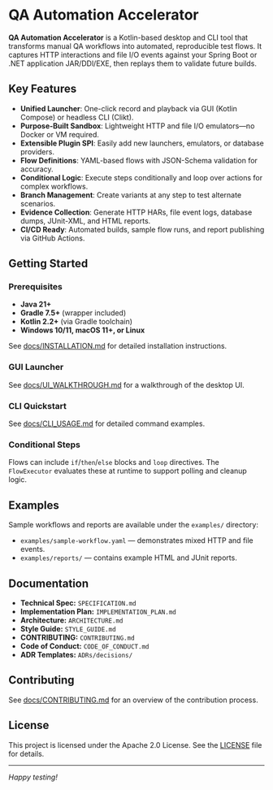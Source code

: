 # QA Automation Accelerator



**QA Automation Accelerator** is a Kotlin-based desktop and CLI tool that transforms manual QA workflows into automated, reproducible test flows. It captures HTTP interactions and file I/O events against your Spring Boot or .NET application JAR/DDl/EXE, then replays them to validate future builds.

## Key Features

- **Unified Launcher**: One-click record and playback via GUI (Kotlin Compose) or headless CLI (Clikt).
- **Purpose-Built Sandbox**: Lightweight HTTP and file I/O emulators—no Docker or VM required.
- **Extensible Plugin SPI**: Easily add new launchers, emulators, or database providers.
- **Flow Definitions**: YAML-based flows with JSON-Schema validation for accuracy.
- **Conditional Logic**: Execute steps conditionally and loop over actions for complex workflows.
- **Branch Management**: Create variants at any step to test alternate scenarios.
- **Evidence Collection**: Generate HTTP HARs, file event logs, database dumps, JUnit-XML, and HTML reports.
- **CI/CD Ready**: Automated builds, sample flow runs, and report publishing via GitHub Actions.

## Getting Started

### Prerequisites

- **Java 21+**
- **Gradle 7.5+** (wrapper included)
- **Kotlin 2.2+** (via Gradle toolchain)
- **Windows 10/11, macOS 11+, or Linux**

See [docs/INSTALLATION.md](docs/INSTALLATION.md) for detailed installation instructions.

### GUI Launcher
See [docs/UI_WALKTHROUGH.md](docs/UI_WALKTHROUGH.md) for a walkthrough of the desktop UI.

### CLI Quickstart

See [docs/CLI_USAGE.md](docs/CLI_USAGE.md) for detailed command examples.

### Conditional Steps

Flows can include `if`/`then`/`else` blocks and `loop` directives. The
`FlowExecutor` evaluates these at runtime to support polling and cleanup logic.
## Examples

Sample workflows and reports are available under the `examples/` directory:

- `examples/sample-workflow.yaml` — demonstrates mixed HTTP and file events.
- `examples/reports/` — contains example HTML and JUnit reports.

## Documentation

- **Technical Spec:** `SPECIFICATION.md`
- **Implementation Plan:** `IMPLEMENTATION_PLAN.md`
- **Architecture:** `ARCHITECTURE.md`
- **Style Guide:** `STYLE_GUIDE.md`
- **CONTRIBUTING:** `CONTRIBUTING.md`
- **Code of Conduct:** `CODE_OF_CONDUCT.md`
- **ADR Templates:** `ADRs/decisions/`

## Contributing
See [docs/CONTRIBUTING.md](docs/CONTRIBUTING.md) for an overview of the contribution process.

## License

This project is licensed under the Apache 2.0 License. See the [LICENSE](LICENSE) file for details.

---

*Happy testing!*

